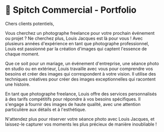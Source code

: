 # 🔔 Spitch Commercial - Portfolio

Chers clients potentiels, 

Vous cherchez un photographe freelance pour votre prochain événement ou projet ? Ne cherchez plus, Louis Jacques est là pour vous ! Avec plusieurs années d'expérience en tant que photographe professionnel, Louis est passionné par la création d'images qui captent l'essence de chaque moment.

Que ce soit pour un mariage, un événement d'entreprise, une séance photo en studio ou en extérieur, Louis travaille avec vous pour comprendre vos besoins et créer des images qui correspondent à votre vision. Il utilise des techniques créatives pour créer des images exceptionnelles qui racontent une histoire.

En tant que photographe freelance, Louis offre des services personnalisés à des tarifs compétitifs pour répondre à vos besoins spécifiques. Il s'engage à fournir des images de haute qualité, avec une attention particulière aux détails et à l'esthétique.

N'attendez plus pour réserver votre séance photo avec Louis Jacques, et laissez-le capturer vos moments les plus précieux de manière inoubliable !